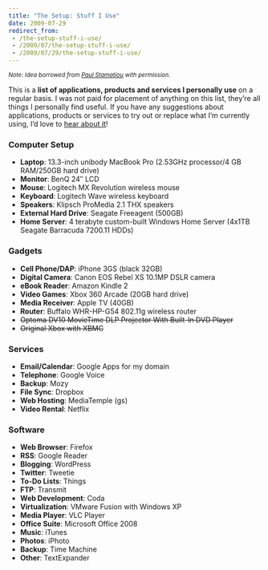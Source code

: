 ```yaml
---
title: "The Setup: Stuff I Use"
date: 2009-07-29
redirect_from:
 - /the-setup-stuff-i-use/
 - /2009/07/the-setup-stuff-i-use/
 - /2009/07/29/the-setup-stuff-i-use/
---
```


<small>_Note: Idea borrowed from [Paul Stamatiou](http://paulstamatiou.com/stuff-i-use) with permission._</small>

This is a **list of applications, products and services I personally use** on a regular basis. I was not paid for placement of anything on this list, they’re all things I personally find useful. If you have any suggestions about applications, products or services to try out or replace what I’m currently using, I’d love to [hear about it](/contact)!

### Computer Setup

* **Laptop**: 13.3-inch unibody MacBook Pro (2.53GHz processor/4 GB RAM/250GB hard drive)
* **Monitor**: BenQ 24″ LCD
* **Mouse**: Logitech MX Revolution wireless mouse
* **Keyboard**: Logitech Wave wireless keyboard
* **Speakers**: Klipsch ProMedia 2.1 THX speakers
* **External Hard Drive**: Seagate Freeagent (500GB)
* **Home Server**: 4 terabyte custom-built Windows Home Server (4x1TB Seagate Barracuda 7200.11 HDDs)

### Gadgets

* **Cell Phone/DAP**: iPhone 3GS (black 32GB)
* **Digital Camera**: Canon EOS Rebel XS 10.1MP DSLR camera
* **eBook Reader**: Amazon Kindle 2
* **Video Games**: Xbox 360 Arcade (20GB hard drive)
* **Media Receiver**: Apple TV (40GB)
* **Router**: Buffalo WHR-HP-G54 802.11g wireless router
* <del>Optoma DV10 MovieTime DLP Projector With Built-In DVD Player</del>
* <del>Original Xbox with XBMC</del>

### Services

* **Email/Calendar**: Google Apps for my domain
* **Telephone**: Google Voice
* **Backup**: Mozy
* **File Sync**: Dropbox
* **Web Hosting**: MediaTemple (gs)
* **Video Rental**: Netflix

### Software

* **Web Browser**: Firefox
* **RSS**: Google Reader
* **Blogging**: WordPress
* **Twitter**: Tweetie
* **To-Do Lists**: Things
* **FTP**: Transmit
* **Web Development**: Coda
* **Virtualization**: VMware Fusion with Windows XP
* **Media Player**: VLC Player
* **Office Suite**: Microsoft Office 2008
* **Music**: iTunes
* **Photos**: iPhoto
* **Backup**: Time Machine
* **Other**: TextExpander